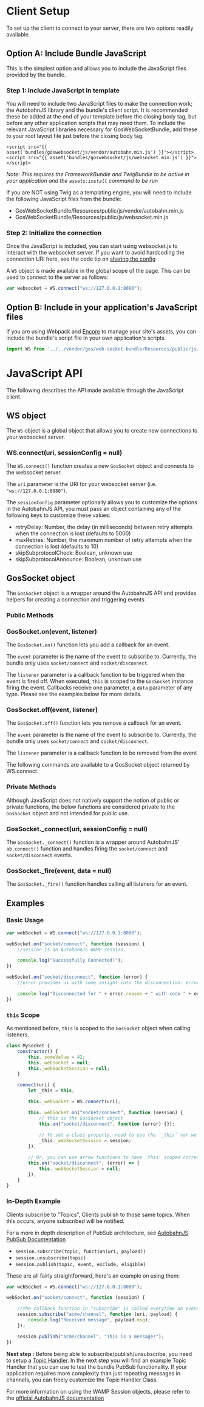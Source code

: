 # Client Setup

To set up the client to connect to your server, there are two options readily available.

## Option A: Include Bundle JavaScript

This is the simplest option and allows you to include the JavaScript files provided by the bundle.

### Step 1: Include JavaScript in template

You will need to include two JavaScript files to make the connection work; the AutobahnJS library and the bundle's client script. It is recommended these be added at the end of your template before the closing body tag, but before any other application scripts that may need them.
To include the relevant JavaScript libraries necessary for GosWebSocketBundle, add these to your root layout file just before the closing body tag.

```twig
<script src="{{ asset('bundles/goswebsocket/js/vendor/autobahn.min.js') }}"></script>
<script src="{{ asset('bundles/goswebsocket/js/websocket.min.js') }}"></script>
```

_Note: This requires the FrameworkBundle and TwigBundle to be active in your application and the `assets:install` command to be run_

If you are NOT using Twig as a templating engine, you will need to include the following JavaScript files from the bundle:

- GosWebSocketBundle/Resources/public/js/vendor/autobahn.min.js
- GosWebSocketBundle/Resources/public/js/websocket.min.js

### Step 2: Initialize the connection

Once the JavaScript is included, you can start using websocket.js to interact with the websocket server. If you want to avoid hardcoding the connection URI here, see the code tip on [sharing the config](code/SharingConfig.md)

A `WS` object is made available in the global scope of the page. This can be used to connect to the server as follows:

```javascript
var websocket = WS.connect("ws://127.0.0.1:8080");
```

## Option B: Include in your application's JavaScript files

If you are using Webpack and [Encore](https://symfony.com/doc/current/frontend.html) to manage your site's assets, you can include the bundle's script file in your own application's scripts.

```javascript
import WS from '../../vendor/gos/web-socket-bundle/Resources/public/js/websocket.min.js';
```

# JavaScript API

The following describes the API made available through the JavaScript client.

## WS object

The `WS` object is a global object that allows you to create new connections to your websocket server.

### WS.connect(uri, sessionConfig = null)

The `WS.connect()` function creates a new `GosSocket` object and connects to the websocket server.

The `uri` parameter is the URI for your websocket server (i.e. `"ws://127.0.0.1:8080"`).

The `sessionConfig` parameter optionally allows you to customize the options in the AutobahnJS API, you must pass an object containing any of the following keys to customize these values:

- retryDelay: Number, the delay (in milliseconds) between retry attempts when the connection is lost (defaults to 5000)
- maxRetries: Number, the maximum number of retry attempts when the connection is lost (defaults to 10)
- skipSubprotocolCheck: Boolean, unknown use
- skipSubprotocolAnnounce: Boolean, unknown use

## GosSocket object

The `GosSocket` object is a wrapper around the AutobahnJS API and provides helpers for creating a connection and triggering events

### Public Methods

### GosSocket.on(event, listener)

The `GosSocket.on()` function lets you add a callback for an event.

The `event` parameter is the name of the event to subscribe to. Currently, the bundle only uses `socket/connect` and `socket/disconnect`.

The `listener` parameter is a callback function to be triggered when the event is fired off. When executed, `this` is scoped to the `GosSocket` instance firing the event. Callbacks receive one parameter, a `data` parameter of any type. Please see the examples below for more details.

### GosSocket.off(event, listener)

The `GosSocket.off()` function lets you remove a callback for an event.

The `event` parameter is the name of the event to subscribe to. Currently, the bundle only uses `socket/connect` and `socket/disconnect`.

The `listener` parameter is a callback function to be removed from the event

The following commands are available to a GosSocket object returned by WS.connect.

### Private Methods

Although JavaScript does not natively support the notion of public or private functions, the below functions are considered private to the `GosSocket` object and not intended for public use.

### GosSocket._connect(uri, sessionConfig = null)

The `GosSocket._connect()` function is a wrapper around AutobahnJS' `ab.connect()` function and handles firing the `socket/connect` and `socket/disconnect` events.

### GosSocket._fire(event, data = null)

The `GosSocket._fire()` function handles calling all listeners for an event.

## Examples

### Basic Usage

```javascript
var webSocket = WS.connect("ws://127.0.0.1:8080");

webSocket.on("socket/connect", function (session) {
    //session is an AutobahnJS WAMP session.

    console.log("Successfully Connected!");
})

webSocket.on("socket/disconnect", function (error) {
    //error provides us with some insight into the disconnection: error.reason and error.code

    console.log("Disconnected for " + error.reason + " with code " + error.code);
})
```

### `this` Scope

As mentioned before, `this` is scoped to the `GosSocket` object when calling listeners.

```javascript
class MySocket {
    constructor() {
        this._someValue = 42;
        this._webSocket = null;
        this._webSocketSession = null;
    }

    connect(uri) {
        let _this = this;

        this._webSocket = WS.connect(uri);

        this._webSocket.on("socket/connect", function (session) {
            // this is the GosSocket object
            this.on("socket/disconnect", function (error) {});
            
            // To set a class property, need to use the `_this` var we declared before
            _this._webSocketSession = session;
        });

        // Or, you can use arrow functions to have `this` scoped correctly
        this.on("socket/disconnect", (error) => {
            this._webSocketSession = null;
        });
    }
}
```

### In-Depth Example

Clients subscribe to "Topics", Clients publish to those same topics. When this occurs, anyone subscribed will be notified.

For a more in depth description of PubSub architecture, see [AutobahnJS PubSub Documentation](http://autobahn.ws/js/reference_wampv1.html)

* `session.subscribe(topic, function(uri, payload))`
* `session.unsubscribe(topic)`
* `session.publish(topic, event, exclude, eligible)`

These are all fairly straightforward, here's an example on using them:

```javascript
var webSocket = WS.connect("ws://127.0.0.1:8080");

webSocket.on("socket/connect", function (session) {

    //the callback function in "subscribe" is called everytime an event is published in that channel.
    session.subscribe("acme/channel", function (uri, payload) {
        console.log("Received message", payload.msg);
    });

    session.publish("acme/channel", "This is a message!");
})
```

**Next step :** Before being able to subscribe/publish/unsubscribe, you need to setup a [Topic Handler](TopicSetup.md). In the next step you will find an example Topic Handler that you can use to test the bundle PubSub functionality. If your application requires more complexity than just repeating messages in channels, you can freely customize the Topic Handler Class.

For more information on using the WAMP Session objects, please refer to the [official AutobahnJS documentation](http://autobahn.ws/js)

